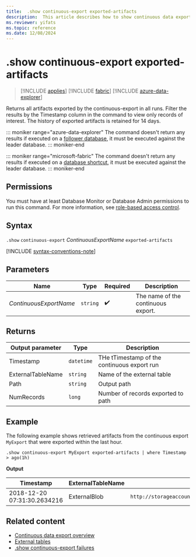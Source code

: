 ```yaml
---
title:  .show continuous-export exported-artifacts
description:  This article describes how to show continuous data export artifacts.
ms.reviewer: yifats
ms.topic: reference
ms.date: 12/08/2024
---
```

# .show continuous-export exported-artifacts

> [!INCLUDE [applies](../../includes/applies-to-version/applies.md)] [!INCLUDE [fabric](../../includes/applies-to-version/fabric.md)] [!INCLUDE [azure-data-explorer](../../includes/applies-to-version/azure-data-explorer.md)]

Returns all artifacts exported by the continuous-export in all runs. Filter the results by the Timestamp column in the command to view only records of interest. The history of exported artifacts is retained for 14 days.

::: moniker range="azure-data-explorer"
The command doesn't return any results if executed on a [follower database](/azure/data-explorer/follower), it must be executed against the leader database.
::: moniker-end

::: moniker range="microsoft-fabric"
The command doesn't return any results if executed on a [database shortcut](/fabric/real-time-intelligence/database-shortcut), it must be executed against the leader database.
::: moniker-end

## Permissions

You must have at least Database Monitor or Database Admin permissions to run this command. For more information, see [role-based access control](../../access-control/role-based-access-control.md).

## Syntax

`.show` `continuous-export` *ContinuousExportName* `exported-artifacts`

[!INCLUDE [syntax-conventions-note](../../includes/syntax-conventions-note.md)]

## Parameters

| Name | Type | Required | Description |
|--|--|--|--|
| *ContinuousExportName* | `string` |  :heavy_check_mark: | The name of the continuous export. |

## Returns

| Output parameter | Type | Description |
|--|--|--|
| Timestamp | `datetime` | THe tTimestamp of the continuous export run |
| ExternalTableName | `string` | Name of the external table |
| Path | `string` | Output path |
| NumRecords | `long` | Number of records exported to path |

## Example

The following example shows retrieved artifacts from the continuous export `MyExport` that were exported within the last hour.

```kusto
.show continuous-export MyExport exported-artifacts | where Timestamp > ago(1h)
```

**Output**

| Timestamp | ExternalTableName | Path | NumRecords | SizeInBytes |
|--|--|--|--|--|
| 2018-12-20 07:31:30.2634216 | ExternalBlob | `http://storageaccount.blob.core.windows.net/container1/1_6ca073fd4c8740ec9a2f574eaa98f579.csv` | 10 | 1024 |

## Related content

* [Continuous data export overview](continuous-data-export.md)
* [External tables](../../query/schema-entities/external-tables.md)
* [.show continuous-export failures](show-continuous-failures.md)